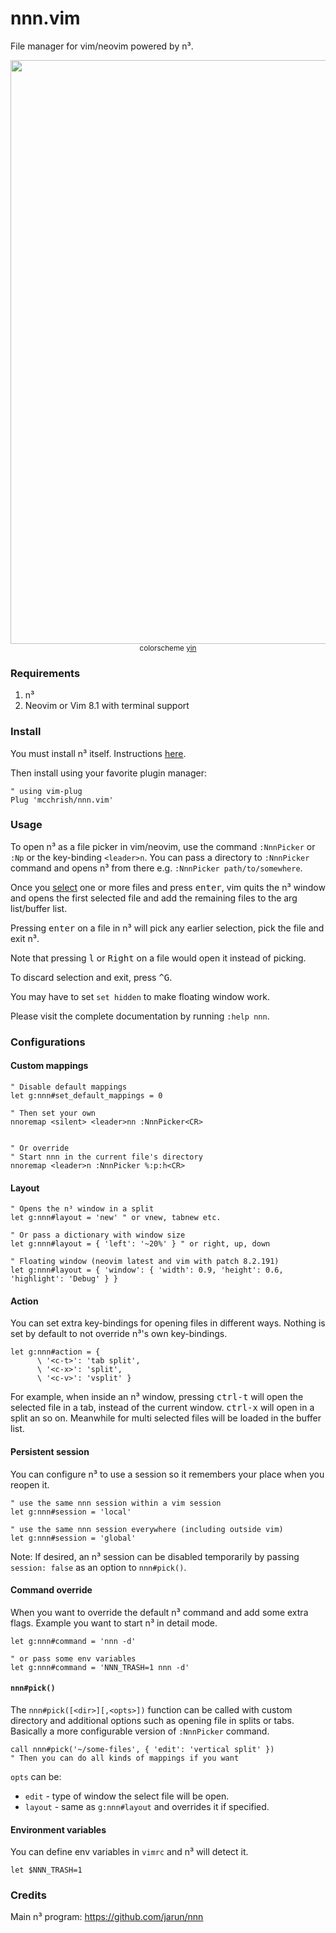 # nnn.vim

File manager for vim/neovim powered by n³.

<p align="center">
  <img width="934" src="https://user-images.githubusercontent.com/7200153/77138110-8dd94600-6aab-11ea-925f-8e159b8f0ad4.png">
  <small>colorscheme <a href="https://github.com/pgdouyon/vim-yin-yang">yin</a></small>
</p>

### Requirements

1. n³
2. Neovim or Vim 8.1 with terminal support

### Install

You must install n³ itself. Instructions
[here](https://github.com/jarun/nnn/wiki/Usage#installation).

Then install using your favorite plugin manager:

```vim
" using vim-plug
Plug 'mcchrish/nnn.vim'
```

### Usage

To open n³ as a file picker in vim/neovim, use the command `:NnnPicker` or
`:Np` or the key-binding `<leader>n`. You can pass a directory to `:NnnPicker`
command and opens n³ from there e.g. `:NnnPicker path/to/somewhere`.

Once you [select](https://github.com/jarun/nnn/wiki/concepts#selection) one or more files and
press <kbd>enter</kbd>, vim quits the n³ window and opens the first selected
file and add the remaining files to the arg list/buffer list.

Pressing <kbd>enter</kbd> on a file in n³ will pick any earlier selection, pick
the file and exit n³.

Note that pressing <kbd>l</kbd> or <kbd>Right</kbd> on a file would open it
instead of picking.

To discard selection and exit, press <kbd>^G</kbd>.

You may have to set `set hidden` to make floating window work.

Please visit the complete documentation by running `:help nnn`.

### Configurations

#### Custom mappings

```vim
" Disable default mappings
let g:nnn#set_default_mappings = 0

" Then set your own
nnoremap <silent> <leader>nn :NnnPicker<CR>


" Or override
" Start nnn in the current file's directory
nnoremap <leader>n :NnnPicker %:p:h<CR>
```

#### Layout

```vim
" Opens the n³ window in a split
let g:nnn#layout = 'new' " or vnew, tabnew etc.

" Or pass a dictionary with window size
let g:nnn#layout = { 'left': '~20%' } " or right, up, down

" Floating window (neovim latest and vim with patch 8.2.191)
let g:nnn#layout = { 'window': { 'width': 0.9, 'height': 0.6, 'highlight': 'Debug' } }
```

#### Action

You can set extra key-bindings for opening files in different ways. Nothing is
set by default to not override n³'s own key-bindings.

```vim
let g:nnn#action = {
      \ '<c-t>': 'tab split',
      \ '<c-x>': 'split',
      \ '<c-v>': 'vsplit' }
```

For example, when inside an n³ window, pressing <kbd>ctrl-t</kbd> will open the
selected file in a tab, instead of the current window. <kbd>ctrl-x</kbd> will
open in a split an so on. Meanwhile for multi selected files will be loaded in
the buffer list.

#### Persistent session

You can configure n³ to use a session so it remembers your place when
you reopen it.

```vim
" use the same nnn session within a vim session
let g:nnn#session = 'local'

" use the same nnn session everywhere (including outside vim)
let g:nnn#session = 'global'
```

Note: If desired, an n³ session can be disabled temporarily by passing
`session: false` as an option to `nnn#pick()`.

#### Command override

When you want to override the default n³ command and add some extra flags.
Example you want to start n³ in detail mode.

```vim
let g:nnn#command = 'nnn -d'

" or pass some env variables
let g:nnn#command = 'NNN_TRASH=1 nnn -d'
```

#### `nnn#pick()`

The `nnn#pick([<dir>][,<opts>])` function can be called with custom directory
and additional options such as opening file in splits or tabs. Basically a more
configurable version of `:NnnPicker` command.

```vim
call nnn#pick('~/some-files', { 'edit': 'vertical split' })
" Then you can do all kinds of mappings if you want
```

`opts` can be:

- `edit` - type of window the select file will be open.
- `layout` - same as `g:nnn#layout` and overrides it if specified.

#### Environment variables

You can define env variables in `vimrc` and n³ will detect it.

```vim
let $NNN_TRASH=1
```

### Credits

Main n³ program: https://github.com/jarun/nnn
